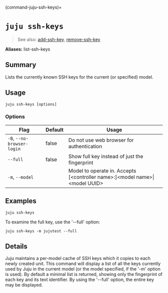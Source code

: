 (command-juju-ssh-keys)=
# `juju ssh-keys`
> See also: [add-ssh-key](#add-ssh-key), [remove-ssh-key](#remove-ssh-key)

**Aliases:** list-ssh-keys

## Summary
Lists the currently known SSH keys for the current (or specified) model.

## Usage
```juju ssh-keys [options] ```

### Options
| Flag | Default | Usage |
| --- | --- | --- |
| `-B`, `--no-browser-login` | false | Do not use web browser for authentication |
| `--full` | false | Show full key instead of just the fingerprint |
| `-m`, `--model` |  | Model to operate in. Accepts [&lt;controller name&gt;:]&lt;model name&gt;&#x7c;&lt;model UUID&gt; |

## Examples

    juju ssh-keys

To examine the full key, use the '--full' option:

    juju ssh-keys -m jujutest --full


## Details
Juju maintains a per-model cache of SSH keys which it copies to each newly
created unit.
This command will display a list of all the keys currently used by Juju in
the current model (or the model specified, if the '-m' option is used).
By default a minimal list is returned, showing only the fingerprint of
each key and its text identifier. By using the '--full' option, the entire
key may be displayed.
